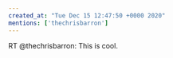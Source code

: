 ```yaml
---
created_at: "Tue Dec 15 12:47:50 +0000 2020"
mentions: ['thechrisbarron']
---
```


RT @thechrisbarron: This is cool.
